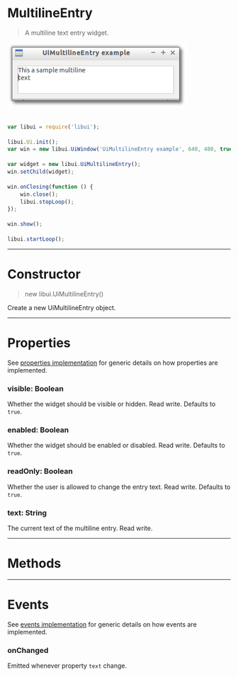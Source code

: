 
# MultilineEntry

> A multiline text entry widget.

![UiMultilineEntry example](media/UiMultilineEntry.png)

```js

var libui = require('libui');

libui.Ui.init();
var win = new libui.UiWindow('UiMultilineEntry example', 640, 480, true);

var widget = new libui.UiMultilineEntry();
win.setChild(widget);

win.onClosing(function () {
	win.close();
	libui.stopLoop();
});

win.show();

libui.startLoop();

```

---

# Constructor

> new libui.UiMultilineEntry()

Create a new UiMultilineEntry object.

---

# Properties

See [properties implementation](properties.md) for generic details on how properties are implemented.


### visible: Boolean

Whether the widget should be visible or hidden. 
Read write.
Defaults to `true`.



### enabled: Boolean

Whether the widget should be enabled or disabled. 
Read write.
Defaults to `true`.



### readOnly: Boolean

Whether the user is allowed to change the entry text. 
Read write.
Defaults to `true`.



### text: String

The current text of the multiline entry.
Read write.




---

# Methods



---

# Events

See [events implementation](events.md) for generic details on how events are implemented.


### onChanged

Emitted whenever property `text` change.



